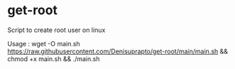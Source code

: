 # get-root
Script to create root user on linux


Usage : 
wget -O main.sh https://raw.githubusercontent.com/Denisuprapto/get-root/main/main.sh && chmod +x main.sh && ./main.sh
